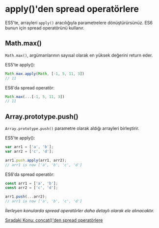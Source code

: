 # apply()'den spread operatörlere

ES5'te, arrayleri `apply()` aracılığıyla parametrelere dönüştürürsünüz. ES6 bunun için spread operatörünü kullanır.

## Math.max()

`Math.max()`, argümanlarının sayısal olarak en yüksek değerini return eder.

ES5'te apply():

```js
Math.max.apply(Math, [-1, 5, 11, 3])
// 11
```

ES6'da spread operatör:

```js
Math.max(...[-1, 5, 11, 3])
// 11
```

## Array.prototype.push()

`Array.prototype.push()` parametre olarak aldığı arrayleri birleştirir.

ES5'te apply():

```js
var arr1 = ['a', 'b'];
var arr2 = ['c', 'd'];

arr1.push.apply(arr1, arr2);
// arr1 is now ['a', 'b', 'c', 'd']
```

ES6'da spread operatör:

```js
const arr1 = ['a', 'b'];
const arr2 = ['c', 'd'];

arr1.push(...arr2);
// arr1 is now ['a', 'b', 'c', 'd']
```

*İlerleyen konularda spread operatörler daha detaylı olarak ele alınacaktır.*

<a href="https://omergulcicek.github.io/es6/es6-temel-ozellikleri/concatden-spread-operatorlere">Sıradaki Konu: concat()'den spread operatörlere</a>
